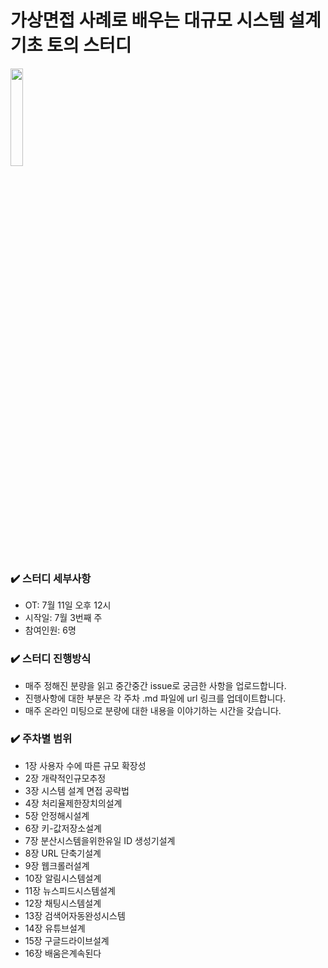 # 가상면접 사례로 배우는 대규모 시스템 설계 기초 토의 스터디

<img src="https://contents.kyobobook.co.kr/sih/fit-in/458x0/pdt/9788966263158.jpg" style="width:20%;"/>  


### ✔️ 스터디 세부사항
+ OT: 7월 11일 오후 12시
+ 시작일: 7월 3번째 주
+ 참여인원: 6명


### ✔️ 스터디 진행방식
+ 매주 정해진 분량을 읽고 중간중간 issue로 궁금한 사항을 업로드합니다.
+ 진행사항에 대한 부분은 각 주차 .md 파일에 url 링크를 업데이트합니다.
+ 매주 온라인 미팅으로 분량에 대한 내용을 이야기하는 시간을 갖습니다.


### ✔️ 주차별 범위
+ 1장 사용자 수에 따른 규모 확장성
+ 2장 개략적인규모추정
+ 3장 시스템 설계 면접 공략법
+ 4장 처리율제한장치의설계
+ 5장 안정해시설계
+ 6장 키-값저장소설계
+ 7장 분산시스템을위한유일 ID 생성기설계
+ 8장 URL 단축기설계
+ 9장 웹크롤러설계
+ 10장 알림시스템설계
+ 11장 뉴스피드시스템설계
+ 12장 채팅시스템설계
+ 13장 검색어자동완성시스템
+ 14장 유튜브설계
+ 15장 구글드라이브설계
+ 16장 배움은계속된다


